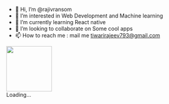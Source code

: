 - 👋 Hi, I’m @rajivransom
- 👀 I’m interested in Web Development and Machine learning
- 🌱 I’m currently learning React native
- 💞️ I’m looking to collaborate on Some cool apps
- 📫 How to reach me : mail me tiwarirajeev793@gmail.com

<img  src="https://cdn.dribbble.com/users/2401141/screenshots/5487982/media/f94135193d842e240e9c1267e4d9ca89.gif"    height=120px  />
<div class="loader" style=".loader,
.loader:before,
.loader:after {
  background: #ffffff;
  -webkit-animation: load1 1s infinite ease-in-out;
  animation: load1 1s infinite ease-in-out;
  width: 1em;
  height: 4em;
}
.loader {
  color: #ffffff;
  text-indent: -9999em;
  margin: 88px auto;
  position: relative;
  font-size: 11px;
  -webkit-transform: translateZ(0);
  -ms-transform: translateZ(0);
  transform: translateZ(0);
  -webkit-animation-delay: -0.16s;
  animation-delay: -0.16s;
}
.loader:before,
.loader:after {
  position: absolute;
  top: 0;
  content: '';
}
.loader:before {
  left: -1.5em;
  -webkit-animation-delay: -0.32s;
  animation-delay: -0.32s;
}
.loader:after {
  left: 1.5em;
}
@-webkit-keyframes load1 {
  0%,
  80%,
  100% {
    box-shadow: 0 0;
    height: 4em;
  }
  40% {
    box-shadow: 0 -2em;
    height: 5em;
  }
}
@keyframes load1 {
  0%,
  80%,
  100% {
    box-shadow: 0 0;
    height: 4em;
  }
  40% {
    box-shadow: 0 -2em;
    height: 5em;
  }
}">Loading...</div>

<!---
rajivransom/rajivransom is a ✨ special ✨ repository because its `README.md` (this file) appears on your GitHub profile.
You can click the Preview link to take a look at your changes.
--->
